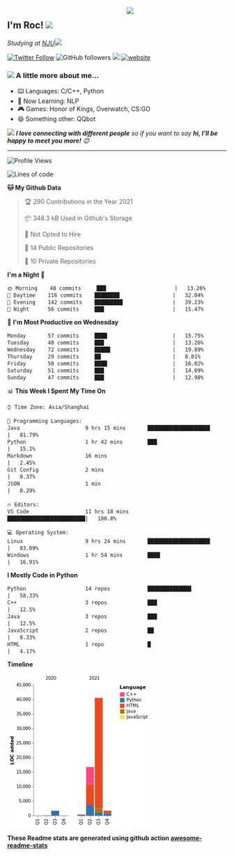 <img align='right' src="https://media.giphy.com/media/M9gbBd9nbDrOTu1Mqx/giphy.gif" width="230">
<h2>I'm Roc! <img src="https://media.giphy.com/media/12oufCB0MyZ1Go/giphy.gif" width="50"></h2>
<p><em>Studying at <a href="http://www.nju.edu.cn">NJU</a><img src="https://media.giphy.com/media/WUlplcMpOCEmTGBtBW/giphy.gif" width="50"> 
</em></p>

[![Twitter Follow](https://img.shields.io/twitter/follow/Roc78862980?label=Follow)](https://twitter.com/intent/follow?screen_name=Roc78862980)
![GitHub followers](https://img.shields.io/github/followers/roc136?label=Follow&style=social)
![](https://visitor-badge.glitch.me/badge?page_id=Roc136.Roc136)
[![website](https://img.shields.io/badge/Website-46a2f1.svg?&style=flat-square&logo=Google-Chrome&logoColor=white&link=https://blog.roc136.top)](https://blog.roc136.top)
<!-- ![Waka Readme](https://github.com/anmol098/anmol098/workflows/Waka%20Readme/badge.svg) -->
<!-- [![Linkedin: anmol](https://img.shields.io/badge/-anmol-blue?style=flat-square&logo=Linkedin&logoColor=white&link=https://www.linkedin.com/in/anmol-p-singh/)](https://www.linkedin.com/in/anmol-p-singh/) -->

### <img src="https://media.giphy.com/media/VgCDAzcKvsR6OM0uWg/giphy.gif" width="50"> A little more about me...  

- ⌨️ Languages: C/C++, Python
- 🌱 Now Learning: NLP
- 🎮 Games: Honor of Kings, Overwatch, CS:GO
- 😄 Something other: QQbot

<img src="https://media.giphy.com/media/LnQjpWaON8nhr21vNW/giphy.gif" width="60"> <em><b>I love connecting with different people</b> so if you want to say <b>hi, I'll be happy to meet you more!</b> 😊</em>

---
<!--START_SECTION:waka-->
![Profile Views](http://img.shields.io/badge/Profile%20Views-0-blue)

![Lines of code](https://img.shields.io/badge/From%20Hello%20World%20I%27ve%20Written-61004%20lines%20of%20code-blue)

**🐱 My Github Data** 

> 🏆 290 Contributions in the Year 2021
 > 
> 📦 348.3 kB Used in Github's Storage 
 > 
> 🚫 Not Opted to Hire
 > 
> 📜 14 Public Repositories 
 > 
> 🔑 10 Private Repositories  
 > 
**I'm a Night 🦉** 

```text
🌞 Morning    48 commits     ███                      |   13.26% 
🌆 Daytime    116 commits    ████████                 |   32.04% 
🌃 Evening    142 commits    █████████                |   39.23% 
🌙 Night      56 commits     ███                      |   15.47%

```
📅 **I'm Most Productive on Wednesday** 

```text
Monday       57 commits     ████                     |   15.75% 
Tuesday      48 commits     ███                      |   13.26% 
Wednesday    72 commits     █████                    |   19.89% 
Thursday     29 commits     ██                       |   8.01% 
Friday       58 commits     ████                     |   16.02% 
Saturday     51 commits     ███                      |   14.09% 
Sunday       47 commits     ███                      |   12.98%

```


📊 **This Week I Spent My Time On** 

```text
⌚︎ Time Zone: Asia/Shanghai

💬 Programming Languages: 
Java                     9 hrs 15 mins       ████████████████████     |   81.79% 
Python                   1 hr 42 mins        ███                      |   15.1% 
Markdown                 16 mins                                      |   2.45% 
Git Config               2 mins                                       |   0.37% 
JSON                     1 min                                        |   0.29%

🔥 Editors: 
VS Code                  11 hrs 18 mins      █████████████████████████|   100.0%

💻 Operating System: 
Linux                    9 hrs 24 mins       ████████████████████     |   83.09% 
Windows                  1 hr 54 mins        ████                     |   16.91%

```

**I Mostly Code in Python** 

```text
Python                   14 repos            ██████████████           |   58.33% 
C++                      3 repos             ███                      |   12.5% 
Java                     3 repos             ███                      |   12.5% 
JavaScript               2 repos             ██                       |   8.33% 
HTML                     1 repo              █                        |   4.17%

```


**Timeline**

![Chart not found](https://raw.githubusercontent.com/Roc136/Roc136/master/charts/bar_graph.png) 


<!--END_SECTION:waka-->

**These Readme stats are generated using github action [awesome-readme-stats](https://github.com/Roc136/waka-readme-stats)**
